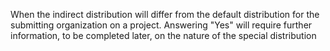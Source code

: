 When the indirect distribution will differ from the default distribution for the submitting organization on a project.  Answering "Yes" will require further information, to be completed later, on the nature of the special distribution

